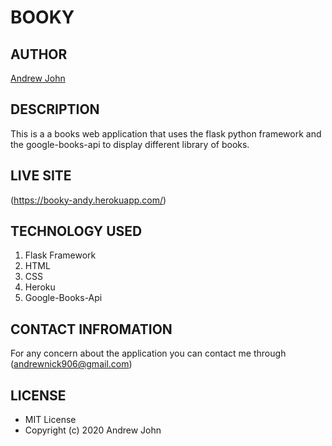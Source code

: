 # BOOKY

## AUTHOR
[Andrew John](https://github.com/andyjohn23)

## DESCRIPTION 
This is a a books web application that uses the flask python framework and
the google-books-api to display different library of books.

## LIVE SITE
(https://booky-andy.herokuapp.com/)

## TECHNOLOGY USED
1. Flask Framework
1. HTML
1. CSS
1. Heroku
1. Google-Books-Api

## CONTACT INFROMATION
For any concern about the application you can contact me through (andrewnick906@gmail.com)

## LICENSE
* MIT License
* Copyright (c) 2020 Andrew John